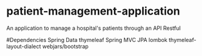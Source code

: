 # patient-management-application
An application to manage a hospital's patients through an API Restful 

#Dependencies
Spring Data
thymeleaf
Spring MVC
JPA
lombok
thymeleaf-layout-dialect
webjars/bootstrap
